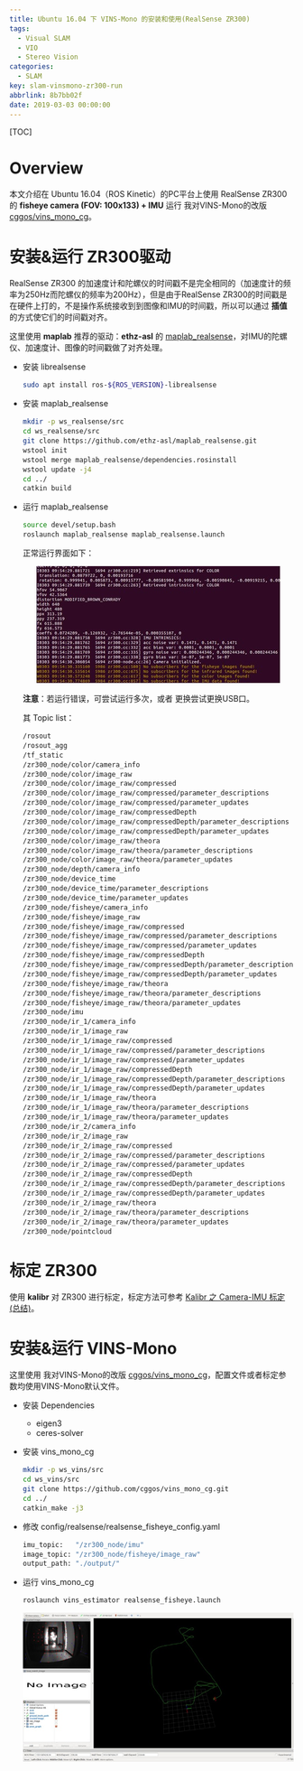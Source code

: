 ```yaml
---
title: Ubuntu 16.04 下 VINS-Mono 的安装和使用(RealSense ZR300)
tags:
  - Visual SLAM
  - VIO
  - Stereo Vision
categories:
  - SLAM
key: slam-vinsmono-zr300-run
abbrlink: 8b7bb02f
date: 2019-03-03 00:00:00
---
```


[TOC]

# Overview

本文介绍在 Ubuntu 16.04（ROS Kinetic）的PC平台上使用 RealSense ZR300 的 **fisheye camera (FOV: 100x133) + IMU** 运行 我对VINS-Mono的改版 [cggos/vins_mono_cg](https://github.com/cggos/vins_mono_cg)。

# 安装&运行 ZR300驱动

RealSense ZR300 的加速度计和陀螺仪的时间戳不是完全相同的（加速度计的频率为250Hz而陀螺仪的频率为200Hz），但是由于RealSense ZR300的时间戳是在硬件上打的，不是操作系统接收到到图像和IMU的时间戳，所以可以通过 **插值** 的方式使它们的时间戳对齐。  

这里使用 **maplab** 推荐的驱动：**ethz-asl** 的 [maplab_realsense](https://github.com/ethz-asl/maplab_realsense)，对IMU的陀螺仪、加速度计、图像的时间戳做了对齐处理。

* 安装 librealsense

  ```sh
  sudo apt install ros-${ROS_VERSION}-librealsense
  ```

* 安装 maplab_realsense

  ```sh
  mkdir -p ws_realsense/src
  cd ws_realsense/src
  git clone https://github.com/ethz-asl/maplab_realsense.git
  wstool init
  wstool merge maplab_realsense/dependencies.rosinstall
  wstool update -j4
  cd ../
  catkin build
  ```

* 运行 maplab_realsense

  ```sh
  source devel/setup.bash
  roslaunch maplab_realsense maplab_realsense.launch
  ```

  正常运行界面如下：  

  <p align="center">
    <img src="/img/post/vins_mono/maplab_realsense.jpg">
  </p>

  **注意**：若运行错误，可尝试运行多次，或者 更换尝试更换USB口。

  其 Topic list：

  ```sh
  /rosout
  /rosout_agg
  /tf_static
  /zr300_node/color/camera_info
  /zr300_node/color/image_raw
  /zr300_node/color/image_raw/compressed
  /zr300_node/color/image_raw/compressed/parameter_descriptions
  /zr300_node/color/image_raw/compressed/parameter_updates
  /zr300_node/color/image_raw/compressedDepth
  /zr300_node/color/image_raw/compressedDepth/parameter_descriptions
  /zr300_node/color/image_raw/compressedDepth/parameter_updates
  /zr300_node/color/image_raw/theora
  /zr300_node/color/image_raw/theora/parameter_descriptions
  /zr300_node/color/image_raw/theora/parameter_updates
  /zr300_node/depth/camera_info
  /zr300_node/device_time
  /zr300_node/device_time/parameter_descriptions
  /zr300_node/device_time/parameter_updates
  /zr300_node/fisheye/camera_info
  /zr300_node/fisheye/image_raw
  /zr300_node/fisheye/image_raw/compressed
  /zr300_node/fisheye/image_raw/compressed/parameter_descriptions
  /zr300_node/fisheye/image_raw/compressed/parameter_updates
  /zr300_node/fisheye/image_raw/compressedDepth
  /zr300_node/fisheye/image_raw/compressedDepth/parameter_descriptions
  /zr300_node/fisheye/image_raw/compressedDepth/parameter_updates
  /zr300_node/fisheye/image_raw/theora
  /zr300_node/fisheye/image_raw/theora/parameter_descriptions
  /zr300_node/fisheye/image_raw/theora/parameter_updates
  /zr300_node/imu
  /zr300_node/ir_1/camera_info
  /zr300_node/ir_1/image_raw
  /zr300_node/ir_1/image_raw/compressed
  /zr300_node/ir_1/image_raw/compressed/parameter_descriptions
  /zr300_node/ir_1/image_raw/compressed/parameter_updates
  /zr300_node/ir_1/image_raw/compressedDepth
  /zr300_node/ir_1/image_raw/compressedDepth/parameter_descriptions
  /zr300_node/ir_1/image_raw/compressedDepth/parameter_updates
  /zr300_node/ir_1/image_raw/theora
  /zr300_node/ir_1/image_raw/theora/parameter_descriptions
  /zr300_node/ir_1/image_raw/theora/parameter_updates
  /zr300_node/ir_2/camera_info
  /zr300_node/ir_2/image_raw
  /zr300_node/ir_2/image_raw/compressed
  /zr300_node/ir_2/image_raw/compressed/parameter_descriptions
  /zr300_node/ir_2/image_raw/compressed/parameter_updates
  /zr300_node/ir_2/image_raw/compressedDepth
  /zr300_node/ir_2/image_raw/compressedDepth/parameter_descriptions
  /zr300_node/ir_2/image_raw/compressedDepth/parameter_updates
  /zr300_node/ir_2/image_raw/theora
  /zr300_node/ir_2/image_raw/theora/parameter_descriptions
  /zr300_node/ir_2/image_raw/theora/parameter_updates
  /zr300_node/pointcloud
  ```

# 标定 ZR300

使用 **kalibr** 对 ZR300 进行标定，标定方法可参考 [Kalibr 之 Camera-IMU 标定 (总结)](https://blog.csdn.net/u011178262/article/details/83316968)。

# 安装&运行 VINS-Mono

这里使用 我对VINS-Mono的改版 [cggos/vins_mono_cg](https://github.com/cggos/vins_mono_cg)，配置文件或者标定参数均使用VINS-Mono默认文件。

* 安装 Dependencies
  - eigen3
  - ceres-solver

* 安装 vins_mono_cg

  ```sh
  mkdir -p ws_vins/src
  cd ws_vins/src
  git clone https://github.com/cggos/vins_mono_cg.git
  cd ../
  catkin_make -j3
  ```

* 修改 config/realsense/realsense_fisheye_config.yaml

  ```sh
  imu_topic:   "/zr300_node/imu"
  image_topic: "/zr300_node/fisheye/image_raw"
  output_path: "./output/"
  ```

* 运行 vins_mono_cg

  ```sh
  roslaunch vins_estimator realsense_fisheye.launch
  ```

  <p align="center">
    <img src="/img/post/vins_mono/vinsmono_zr300_20190303.jpg">
  </p>
